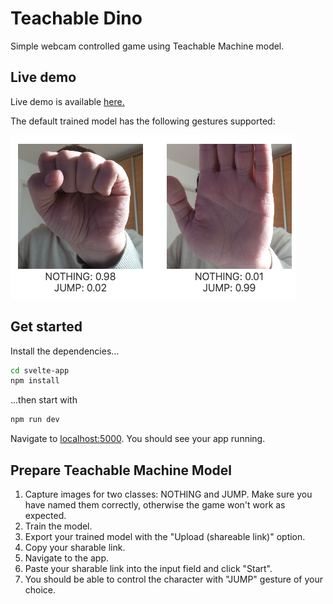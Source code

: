# Teachable Dino

Simple webcam controlled game using Teachable Machine model.

## Live demo

Live demo is available [here.](https://teachable-dino.swarm.grega.xyz/)

The default trained model has the following gestures supported:

![Gestures](public/gestures.png "Supported gestures")


## Get started

Install the dependencies...

```bash
cd svelte-app
npm install
```

...then start with

```bash
npm run dev
```

Navigate to [localhost:5000](http://localhost:5000). You should see your app running.

## Prepare Teachable Machine Model

1. Capture images for two classes: NOTHING and JUMP. Make sure you have named them correctly, otherwise the game won't work as expected.
2. Train the model.
3. Export your trained model with the "Upload (shareable link)" option.
4. Copy your sharable link.
5. Navigate to the app.
6. Paste your sharable link into the input field and click "Start".
7. You should be able to control the character with "JUMP" gesture of your choice.
